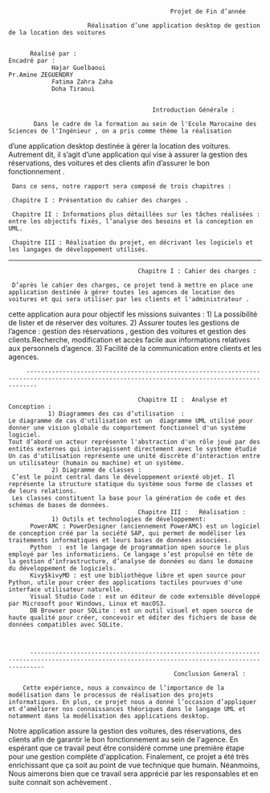                                                  Projet de Fin d’année 
                                          
                          Réalisation d’une application desktop de gestion de la location des voitures
                          
                     
          Réalisé par :                                                                  Encadré par :
                Hajar Guelbaoui                                                               Pr.Amine ZEGUENDRY
                Fatima Zahra Zaha
                Doha Tiraoui
                
                
                                            Introduction Générale :

           Dans le cadre de la formation au sein de l'Ecole Marocaine des Sciences de l'Ingénieur , on a pris comme thème la réalisation 
d’une application desktop destinée à gérer la location des voitures. Autrement dit, il s’agit d’une application qui vise à assurer la gestion des réservations, des voitures et  des clients afin d’assurer le bon fonctionnement .

     Dans ce sens, notre rapport sera composé de trois chapitres : 
     
     Chapitre I : Présentation du cahier des charges .
     
     Chapitre II : Informations plus détaillées sur les tâches réalisées : entre les objectifs fixés, l’analyse des besoins et la conception en UML.

     Chapitre III : Réalisation du projet, en décrivant les logiciels et les langages de développement utilisés.
     
     
   -----------------------------------------------------------------------------------------------------------------------------------------------------------
   
                                        Chapitre I : Cahier des charges :
   
     D’après le cahier des charges, ce projet tend à mettre en place une application destinée à gérer toutes les agences de location des voitures et qui sera utiliser par les clients et l'administrateur .
   cette application aura pour objectif les missions suivantes :
         1) La possibilité de lister et de réserver des voitures.
         2) Assurer toutes les gestions de l’agence : gestion des réservations , gestion des voitures et gestion des clients.Recherche, modification et accès facile aux informations relatives aux personnels d’agence.
         3) Facilité de la communication entre clients et les agences.
                 
         
         -----------------------------------------------------------------------------------------------------------------------------------------------
         
                                        Chapitre II :  Analyse et Conception :
               1) Diagrammes des cas d’utilisation  :
    Le diagramme de cas d'utilisation est un  diagramme UML utilisé pour donner une vision globale du comportement fonctionnel d'un système logiciel.   
    Tout d’abord un acteur représente l'abstraction d'un rôle joué par des entités externes qui interagissent directement avec le système étudié
    Un cas d'utilisation représente une unité discrète d'interaction entre un utilisateur (humain ou machine) et un système.
                2) Diagramme de classes :
     C’est le point central dans le développement orienté objet. Il représente la structure statique du système sous forme de classes et de leurs relations. 
     Les classes constituent la base pour la génération de code et des schémas de bases de données.
                                        Chapitre III :   Réalisation :
                1) Outils et technologies de développement:
          PowerAMC : PowerDesigner (anciennement PowerAMC) est un logiciel de conception créé par la société SAP, qui permet de modéliser les traitements informatiques et leurs bases de données associées.
          Python  : est le langage de programmation open source le plus employé par les informaticiens. Ce langage s’est propulsé en tête de la gestion d’infrastructure, d’analyse de données ou dans le domaine du développement de logiciels.
          Kivy$kivyMD : est une bibliothèque libre et open source pour Python, utile pour créer des applications tactiles pourvues d'une interface utilisateur naturelle.
          Visual Studio Code : est un éditeur de code extensible développé par Microsoft pour Windows, Linux et macOS3.
          DB Browser pour SQLite : est un outil visuel et open source de haute qualité pour créer, concevoir et éditer des fichiers de base de données compatibles avec SQLite.
          
          
          
          ------------------------------------------------------------------------------------------------------------------------------------------------
                                                  Conclusion General :
       
        Cette expérience, nous a convaincu de l’importance de la modélisation dans le processus de réalisation des projets informatiques. En plus, ce projet nous a donné l’occasion d’appliquer et d’améliorer nos connaissances théoriques dans le langage UML et notamment dans la modélisation des applications desktop. 
Notre application assure la gestion des voitures, des réservations, des clients afin de garantir le bon fonctionnement au sein de l'agence. En espérant que  ce travail peut être considéré comme une première étape pour une gestion complète d'application. 
Finalement, ce projet a été très enrichissant que ça soit au point de vue technique que humain.
   Néanmoins, Nous aimerons bien que ce travail sera apprécié par les responsables et en suite connait son achèvement .
         

